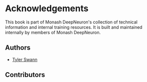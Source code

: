 # Acknowledgements

This book is part of Monash DeepNeuron's collection of technical information and internal training resources. It is built and maintained internally by members of Monash DeepNeuron.

## Authors

- [Tyler Swann](https://github.com/oraqlle)

## Contributors

<!-- - [Mitchell Mibus](https://github.com/mmib0001)
- [Ankita Gosavi](https://github.com/ankitaagosavi) -->
